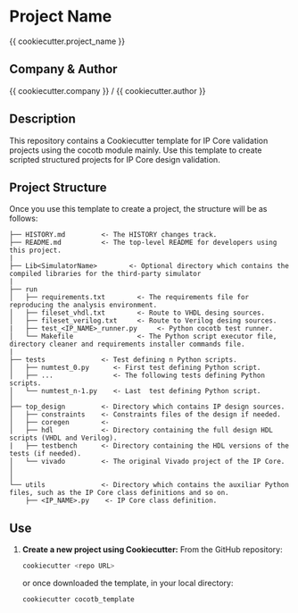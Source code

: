 # Project Name

{{ cookiecutter.project_name }}

## Company & Author

{{ cookiecutter.company }} / {{ cookiecutter.author }}

## Description

This repository contains a Cookiecutter template for IP Core validation projects using the cocotb module mainly. Use this template to create scripted structured projects for IP Core design validation.

## Project Structure

Once you use this template to create a project, the structure will be as follows:

```
├── HISTORY.md         <- The HISTORY changes track.
├── README.md          <- The top-level README for developers using this project.
|
├── Lib<SimulatorName>        <- Optional directory which contains the compiled libraries for the third-party simulator
|
├── run
│   ├── requirements.txt        <- The requirements file for reproducing the analysis environment.
│   ├── fileset_vhdl.txt        <- Route to VHDL desing sources.
│   ├── fileset_verilog.txt     <- Route to Verilog desing sources.
|   ├── test_<IP_NAME>_runner.py     <- Python cocotb test runner.
│   └── Makefile                <- The Python script executor file, directory cleaner and requirements installer commands file.
|
├── tests              <- Test defining n Python scripts.
│   ├── numtest_0.py      <- First test defining Python script.
│   ├── ...               <- The following tests defining Python scripts.
│   └── numtest_n-1.py    <- Last  test defining Python script.
│
├── top_design         <- Directory which contains IP design sources.
│   ├── constraints    <- Constraints files of the design if needed.
│   ├── coregen        <- 
│   ├── hdl            <- Directory containing the full design HDL scripts (VHDL and Verilog).
|   ├── testbench      <- Directory containing the HDL versions of the tests (if needed).
│   └── vivado         <- The original Vivado project of the IP Core.
│  
│
└── utils              <- Directory which contains the auxiliar Python files, such as the IP Core class definitions and so on.
    ├── <IP_NAME>.py    <- IP Core class definition.
```

## Use

1. **Create a new project using Cookiecutter:**
   From the GitHub repository:
      ```bash
      cookiecutter <repo URL>
      ```
   or once downloaded the template, in your local directory:
      ```bash
      cookiecutter cocotb_template
      ```
   